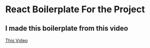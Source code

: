 # React Boilerplate For the Project 

## I made this boilerplate from this video 

[This Video](https://www.youtube.com/watch?v=mACw_G-okPE)
